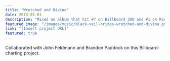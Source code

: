 ```yaml
---
title: "Wretched and Divine"
date: 2013-01-01
description: "Mixed an album that hit #7 on Billboard 200 and #1 on Rock charts."
featured_image: "/images/music/black-veil-brides-wretched-and-divine.png"
link: "[Insert project URL]"
featured: true
---
```

Collaborated with John Feldmann and Brandon Paddock on this Billboard-charting project.